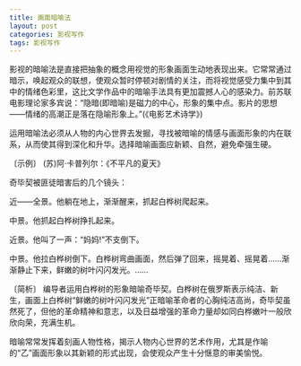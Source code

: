 ```yaml
---
title: 画面暗喻法
layout: post
categories: 影视写作
tags: 影视写作
---
```


影视的暗喻法是直接把抽象的概念用视觉的形象画面生动地表现出来。它常常通过暗示，唤起观众的联想，使观众暂时停顿对剧情的关注，而将视觉感受力集中到其中的情绪色彩里，这比文学作品中的暗喻手法具有更加震撼人心的感染力。前苏联电影理论家多宾说：“隐暗(即暗喻)是磁力的中心，形象的集中点。影片的思想——情绪的高潮正是落在隐喻形象上。”(《电影艺术诗学》)

运用暗喻法必须从人物的内心世界去发掘，寻找被暗喻的情感与画面形象的内在联系，从而使其得到深化和升华。选择暗喻画面应新颖、自然，避免牵强生硬。

〔示例〕 (苏)阿·卡普列尔：《不平凡的夏天》

奇毕契被匪徒暗害后的几个镜头：

近——全景。他躺在地上，渐渐醒来，抓起白桦树爬起来。

中景。他抓起白桦树挣扎起来。

近景。他叫了一声：“妈妈!”不支倒下。

中景。他拉白桦树倒下。白桦树弯曲画面，然后弹了回来，摇晃着、摇晃着……渐渐静止下来，鲜嫩的树叶闪闪发光。……

〔简析〕 编导者运用白桦树的形象暗喻奇毕契。白桦树在俄罗斯表示纯洁、新生，画面上白桦树“鲜嫩的树叶闪闪发光”正暗喻革命者的心胸纯洁高尚，奇毕契虽然死了，但他的革命精神和意志，以及日益增强的革命力量却如同白桦嫩叶一般欣欣向荣，充满生机。

暗喻常常发挥着刻画人物性格，揭示人物内心世界的艺术作用，尤其是作喻的“乙”画面形象以其新颖的形式出现，会使观众产生十分惬意的审美愉悦。 